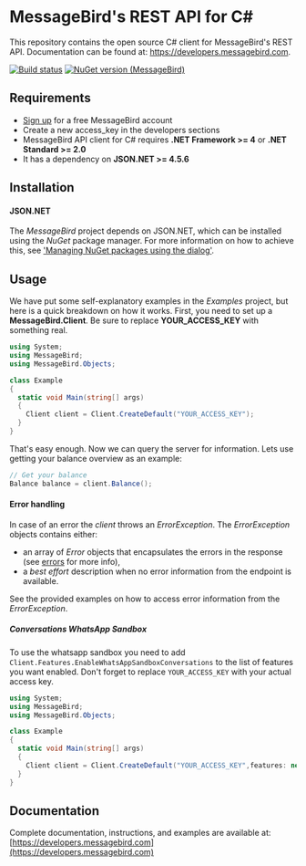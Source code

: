 MessageBird's REST API for C#
===============================
This repository contains the open source C# client for MessageBird's REST API. Documentation can be found at: https://developers.messagebird.com.

[![Build status](https://api.travis-ci.org/messagebird/csharp-rest-api.svg?branch=master)](https://travis-ci.org/messagebird/csharp-rest-api)
[![NuGet version (MessageBird)](https://img.shields.io/nuget/v/MessageBird.svg?style=flat-square)](https://www.nuget.org/packages/MessageBird/)

Requirements
-----

- [Sign up](https://www.messagebird.com/en/signup) for a free MessageBird account
- Create a new access_key in the developers sections
- MessageBird API client for C# requires **.NET Framework >= 4** or **.NET Standard >= 2.0**
- It has a dependency on **JSON.NET >= 4.5.6**

Installation
-----

#### JSON.NET

The *MessageBird* project depends on JSON.NET, which can be installed using the *NuGet* package manager.
For more information on how to achieve this, see ['Managing NuGet packages using the dialog'](http://docs.nuget.org/docs/start-here/managing-nuget-packages-using-the-dialog).

Usage
-----

We have put some self-explanatory examples in the *Examples* project, but here is a quick breakdown on how it works. First, you need to set up a **MessageBird.Client**. Be sure to replace **YOUR_ACCESS_KEY** with something real.

```csharp
using System;
using MessageBird;
using MessageBird.Objects;

class Example
{
  static void Main(string[] args)
  {
    Client client = Client.CreateDefault("YOUR_ACCESS_KEY");
  }
}
```

That's easy enough. Now we can query the server for information. Lets use getting your balance overview as an example:

```csharp
// Get your balance
Balance balance = client.Balance();
```

#### Error handling
In case of an error the *client* throws an *ErrorException*.
The *ErrorException* objects contains either:
- an array of *Error* objects that encapsulates the errors in the response (see [errors](https://developers.messagebird.com/docs/errors) for more info),
- a *best effort* description when no error information from the endpoint is available.

See the provided examples on how to access error information from the *ErrorException*.

##### Conversations WhatsApp Sandbox
To use the whatsapp sandbox you need to add `Client.Features.EnableWhatsAppSandboxConversations` to the list of features you want enabled. Don't forget to replace `YOUR_ACCESS_KEY` with your actual access key.

```csharp
using System;
using MessageBird;
using MessageBird.Objects;

class Example
{
  static void Main(string[] args)
  {
    Client client = Client.CreateDefault("YOUR_ACCESS_KEY",features: new Client.Features[] { Client.Features.EnableWhatsAppSandboxConversations });
  }
}
```
Documentation
----
Complete documentation, instructions, and examples are available at:
[https://developers.messagebird.com](https://developers.messagebird.com)
